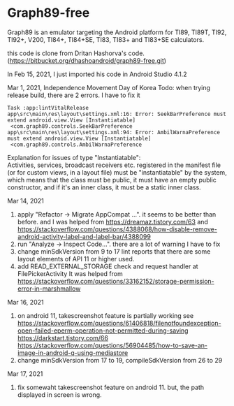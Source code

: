 # Graph89-free

Graph89 is an emulator targeting the Android platform for TI89, TI89T, TI92, TI92+, V200, TI84+, TI84+SE, TI83, TI83+ and TI83+SE calculators.

this code is clone from Dritan Hashorva's code.
(https://bitbucket.org/dhashoandroid/graph89-free.git)

In Feb 15, 2021, 
I just imported his code in Android Studio 4.1.2

Mar 1, 2021, Independence Movement Day of Korea
Todo: when trying release build, there are 2 errors.
 I have to fix it

	Task :app:lintVitalRelease
	app\src\main\res\layout\settings.xml:16: Error: SeekBarPreference must extend android.view.View [Instantiatable]  
	 <com.graph89.controls.SeekBarPreference
	app\src\main\res\layout\settings.xml:94: Error: AmbilWarnaPreference must extend android.view.View [Instantiatable]  
	 <com.graph89.controls.AmbilWarnaPreference
	      
Explanation for issues of type "Instantiatable":  
    Activities, services, broadcast receivers etc. registered in the manifest file (or for custom views, in a layout file) must be "instantiatable" by the system, which means that the class must be public, it must have an empty public constructor, and if it's an inner class, it must be a static inner class.

Mar 14, 2021
 1. apply "Refactor -> Migrate AppCompat ...".
   it seems to be better than before.
   and I was helped from
   https://dreamaz.tistory.com/63 and
   https://stackoverflow.com/questions/4388068/how-disable-remove-android-activity-label-and-label-bar/4388099
 2. run "Analyze -> Inspect Code...".
   there are a lot of warning I have to fix
 3. change minSdkVersion from 9 to 17
   lint reports that there are some layout elements of API 11 or higher used.
 4. add READ_EXTERNAL_STORAGE check and request handler at FilePickerActivity
   It was helped from https://stackoverflow.com/questions/33162152/storage-permission-error-in-marshmallow

 Mar 16, 2021
 1. on android 11, takescreenshot feature is partially working
  see https://stackoverflow.com/questions/61406818/filenotfoundexception-open-failed-eperm-operation-not-permitted-during-saving
      https://darkstart.tistory.com/66
      https://stackoverflow.com/questions/56904485/how-to-save-an-image-in-android-q-using-mediastore
 2. change minSdkVersion from 17 to 19, compileSdkVersion from 26 to 29

 Mar 17, 2021
 1. fix somewaht takescreenshot feature on android 11.
  but, the path displayed in screen is wrong.